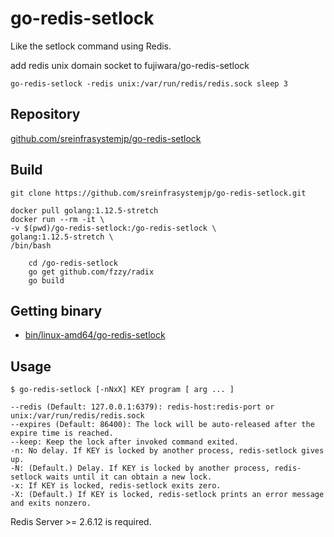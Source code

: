 # go-redis-setlock

Like the setlock command using Redis.

add redis unix domain socket to fujiwara/go-redis-setlock

```
go-redis-setlock -redis unix:/var/run/redis/redis.sock sleep 3
```

## Repository

[github.com/sreinfrasystemjp/go-redis-setlock](https://github.com/sreinfrasystemjp/go-redis-setlock)


## Build

```
git clone https://github.com/sreinfrasystemjp/go-redis-setlock.git

docker pull golang:1.12.5-stretch
docker run --rm -it \
-v $(pwd)/go-redis-setlock:/go-redis-setlock \
golang:1.12.5-stretch \
/bin/bash

    cd /go-redis-setlock
    go get github.com/fzzy/radix
    go build
```

## Getting binary

* [bin/linux-amd64/go-redis-setlock](https://github.com/sreinfrasystemjp/go-redis-setlock/blob/master/bin/linux-amd64/go-redis-setlock)

## Usage

    $ go-redis-setlock [-nNxX] KEY program [ arg ... ]

    --redis (Default: 127.0.0.1:6379): redis-host:redis-port or unix:/var/run/redis/redis.sock
    --expires (Default: 86400): The lock will be auto-released after the expire time is reached.
    --keep: Keep the lock after invoked command exited.
    -n: No delay. If KEY is locked by another process, redis-setlock gives up.
    -N: (Default.) Delay. If KEY is locked by another process, redis-setlock waits until it can obtain a new lock.
    -x: If KEY is locked, redis-setlock exits zero.
    -X: (Default.) If KEY is locked, redis-setlock prints an error message and exits nonzero.

Redis Server >= 2.6.12 is required.
